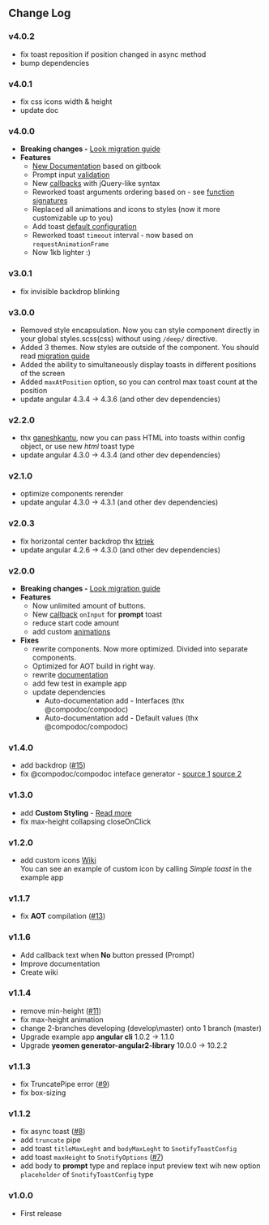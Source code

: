 ## Change Log

### v4.0.2
- fix toast reposition if position changed in async method
- bump dependencies


### v4.0.1
- fix css icons width & height
- update doc

### v4.0.0
- **Breaking changes -** [Look migration guide](https://artemsky.github.io/ng-snotify/documentation/essentials/upgrade.html)
- **Features**
  - [New Documentation](https://artemsky.github.io/ng-snotify/documentation) based on gitbook
  - Prompt input [validation](https://artemsky.github.io/ng-snotify/documentation/essentials/examples.html#prompt--validation)
  - New [callbacks](https://artemsky.github.io/ng-snotify/documentation/api/callbacks.html) with jQuery-like syntax
  - Reworked toast arguments ordering based on - see [function signatures](https://artemsky.github.io/ng-snotify/documentation/api/snotify.html)
  - Replaced all animations and icons to styles (now it more customizable up to you)
  - Add toast [default configuration](https://artemsky.github.io/ng-snotify/documentation/api/options.html)
  - Reworked toast `timeout` interval - now based on `requestAnimationFrame`
  - Now 1kb lighter :)

### v3.0.1
  - fix invisible backdrop blinking
  
### v3.0.0
  - Removed style encapsulation. Now you can style component directly in your global styles.scss(css) without using `/deep/` directive. 
  - Added 3 themes. Now styles are outside of the component. You should read [migration guide](documentation/v2-to-v3-migration-guide.md)
  - Added the ability to simultaneously display toasts in different positions of the screen
  - Added `maxAtPosition` option, so you can control max toast count at the position
  - update angular 4.3.4 -> 4.3.6 (and other dev dependencies)

### v2.2.0
  - thx [ganeshkantu](https://github.com/artemsky/ng-snotify/issues/19), now you can pass HTML into toasts within config object, or use new *html* toast type
  - update angular 4.3.0 -> 4.3.4 (and other dev dependencies)

### v2.1.0
  - optimize components rerender
  - update angular 4.3.0 -> 4.3.1 (and other dev dependencies)

### v2.0.3
  - fix horizontal center backdrop thx [ktriek](https://github.com/artemsky/ng-snotify/pull/18)
  - update angular 4.2.6 -> 4.3.0 (and other dev dependencies)

### v2.0.0
- **Breaking changes -** [Look migration guide](https://github.com/artemsky/ng-snotify/tree/master/documentation/v1-to-v2-migration-guide.md)
- **Features**
  - Now unlimited amount of buttons.
  - New [callback](https://github.com/artemsky/ng-snotify/tree/master/documentation/v2/api.md#callbacks) `onInput` for **prompt** toast
  - reduce start code amount
  - add custom [animations](https://github.com/artemsky/ng-snotify/tree/master/documentation/v2/animations.md)
- **Fixes**
  - rewrite components. Now more optimized. Divided into separate components.
  - Optimized for AOT build in right way.
  - rewrite [documentation](https://github.com/artemsky/ng-snotify/tree/master/documentation)
  - add few test in example app
  - update dependencies
    - Auto-documentation add - Interfaces (thx @compodoc/compodoc)
    - Auto-documentation add - Default values (thx @compodoc/compodoc)


### v1.4.0

- add backdrop ([#15](https://github.com/artemsky/ng-snotify/issues/15))
- fix @compodoc/compodoc inteface generator - [source 1](https://github.com/compodoc/compodoc/issues/198)
[source 2](https://github.com/jvandemo/generator-angular2-library/issues/112)

### v1.3.0

- add **Custom Styling** - [Read more](https://github.com/artemsky/ng-snotify/wiki/Custom-Styling)
- fix max-height collapsing closeOnClick

### v1.2.0

- add custom icons [Wiki](https://github.com/artemsky/ng-snotify/wiki/API#custom-icon)  
You can see an example of custom icon by calling *Simple toast* in the example app

### v1.1.7

- fix **AOT** compilation ([#13](https://github.com/artemsky/ng-snotify/issues/13))

### v1.1.6

- Add callback text when **No** button pressed (Prompt)
- Improve documentation
- Create wiki

### v1.1.4

- remove min-height ([#11](https://github.com/artemsky/ng-snotify/issues/11))
- fix max-height animation
- change 2-branches developing (develop\master) onto 1 branch (master)
- Upgrade example app **angular cli** 1.0.2 -> 1.1.0
- Upgrade **yeomen generator-angular2-library** 10.0.0 -> 10.2.2

### v1.1.3

- fix TruncatePipe error ([#9](https://github.com/artemsky/ng-snotify/issues/9))
- fix box-sizing

### v1.1.2

- fix async toast ([#8](https://github.com/artemsky/ng-snotify/issues/8))
- add `truncate` pipe
- add toast `titleMaxLeght` and `bodyMaxLeght` to `SnotifyToastConfig`
- add toast `maxHeight` to `SnotifyOptions` ([#7](https://github.com/artemsky/ng-snotify/issues/7))
- add body to **prompt** type and replace input preview text wih new option `placeholder` of `SnotifyToastConfig` type

### v1.0.0

- First release

